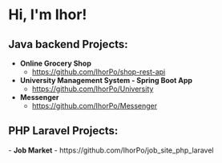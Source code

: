 <h1>Hi, I'm Ihor! </h1>

<h2>Java backend Projects:</h2>

- <b>Online Grocery Shop</b>
  - https://github.com/IhorPo/shop-rest-api
- <b>University Management System - Spring Boot App</b>
  - https://github.com/IhorPo/University
- <b>Messenger</b>
  - https://github.com/IhorPo/Messenger
<h2>PHP Laravel Projects:</h2>
- <b>Job Market</b>
  - https://github.com/IhorPo/job_site_php_laravel
